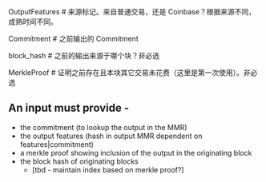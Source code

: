 OutputFeatures \# 来源标记。来自普通交易，还是 Coinbase？根据来源不同，成熟时间不同。

Commitment \# 之前输出的 Commitment

block\_hash \# 之前的输出来源于哪个块？非必选

MerkleProof \# 证明之前存在且本块其它交易未花费（这里是第一次使用）。非必选

## An input must provide -

* the commitment \(to lookup the output in the MMR\)
* the output features \(hash in output MMR dependent on features\|commitment\)
* a merkle proof showing inclusion of the output in the originating block
* the block hash of originating blocks
  * \[tbd - maintain index based on merkle proof?\]




